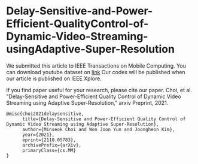 # Delay-Sensitive-and-Power-Efficient-QualityControl-of-Dynamic-Video-Streaming-usingAdaptive-Super-Resolution
We submitted this article to IEEE Transactions on Mobile Computing.
You can download youtube dataset on [link](https://www.dropbox.com/s/nsmu9v7fq2sgwue/youtube.zip?dl=0)
Our codes will be published when our article is published on IEEE Xplore.

If you find paper useful for your research, please cite our paper.
Choi, et al. "Delay-Sensitive and Power-Efficient Quality Control of Dynamic Video Streaming using Adaptive Super-Resolution," arxiv Preprint, 2021. 
```
@misc{choi2021delaysensitive,
      title={Delay-Sensitive and Power-Efficient Quality Control of Dynamic Video Streaming using Adaptive Super-Resolution}, 
      author={Minseok Choi and Won Joon Yun and Joongheon Kim},
      year={2021},
      eprint={2110.05783},
      archivePrefix={arXiv},
      primaryClass={cs.MM}
}
```
